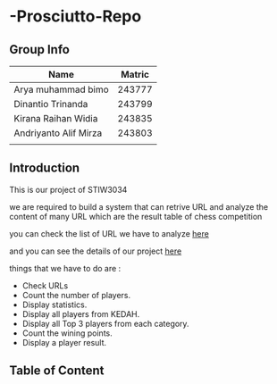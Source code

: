 # -Prosciutto-Repo
## Group Info

| Name                  | Matric |
|-----------------------|:------:|
| Arya muhammad bimo    | 243777 |
| Dinantio Trinanda     | 243799 |
| Kirana Raihan Widia   | 243835 |
| Andriyanto Alif Mirza | 243803 |
|                       |        |

## Introduction

This is our project of STIW3034 

we are required to build a system that can retrive URL and analyze the content of many URL which are the result table of chess competition 

you can check the list of URL we have to analyze [here](https://github.com/STIW3054-A182/Assignments/wiki/Group-Project)

and you can see the details of our project [here](https://github.com/STIW3054-A182/Assignments/blob/master/URL.txt)



things that we have to do are : 

* Check URLs
* Count the number of players.
* Display statistics.
* Display all players from KEDAH.
* Display all Top 3 players from each category.
* Count the wining points.
* Display a player result.

## Table of Content


